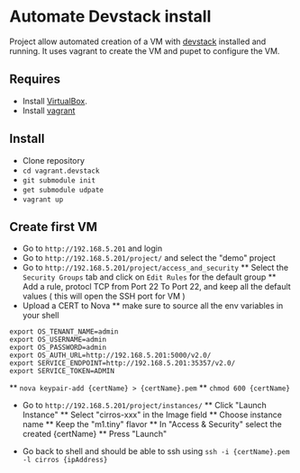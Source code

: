 # Automate Devstack install

Project allow automated creation of a VM with [devstack](http://www.devstack.org) 
installed and running. It uses vagrant to create the VM and pupet to configure 
the VM. 

## Requires

* Install [VirtualBox](http://virtualbox.org).
* Install [vagrant](http://vagrantup.com)

## Install 

* Clone repository 
* `cd vagrant.devstack`
* `git submodule init`
* `get submodule udpate`
* `vagrant up`


## Create first VM 

* Go to `http://192.168.5.201` and login  
* Go to `http://192.168.5.201/project/` and select the "demo" project
* Go to `http://192.168.5.201/project/access_and_security` 
** Select the `Security Groups` tab and click on `Edit Rules` for the default group
** Add a rule, protocl TCP from Port 22 To Port 22, and keep all the default values ( this will open the SSH port for VM )
* Upload a CERT to Nova
** make sure to source all the env variables in your shell 

```
export OS_TENANT_NAME=admin
export OS_USERNAME=admin
export OS_PASSWORD=admin
export OS_AUTH_URL=http://192.168.5.201:5000/v2.0/
export SERVICE_ENDPOINT=http://192.168.5.201:35357/v2.0/
export SERVICE_TOKEN=ADMIN
```
** `nova keypair-add {certName} > {certName}.pem`
** `chmod 600 {certName}`
* Go to `http://192.168.5.201/project/instances/`
** Click "Launch Instance"
** Select "cirros-xxx" in the Image field 
** Choose instance name
** Keep the "m1.tiny" flavor
** In "Access & Security" select the created {certName} 
** Press "Launch"

* Go back to shell and should be able to ssh using `ssh -i {certName}.pem -l cirros {ipAddress}`